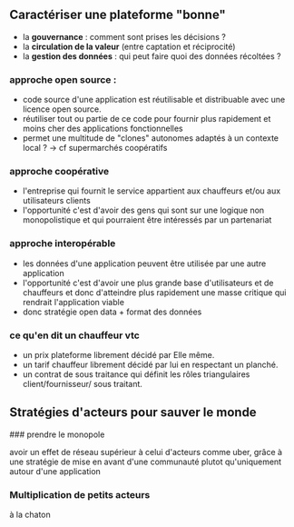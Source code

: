 ## Caractériser une plateforme "bonne"

- la **gouvernance** : comment sont prises les décisions ?
- la **circulation de la valeur** (entre captation et réciprocité)
- la **gestion des données** : qui peut faire quoi des données récoltées ?

### approche open source :
- code source d'une application est réutilisable et distribuable avec une licence open source.
- réutiliser tout ou partie de ce code pour fournir plus rapidement et moins cher des applications fonctionnelles
- permet une multitude de "clones" autonomes adaptés à un contexte local ?
-> cf supermarchés coopératifs

### approche coopérative
-  l'entreprise qui fournit le service appartient aux chauffeurs et/ou aux utilisateurs clients
-  l'opportunité c'est d'avoir des gens qui sont sur une logique non monopolistique et qui pourraient être intéressés par un partenariat

### approche interopérable
-  les données d'une application peuvent être utilisée par une autre application
-  l'opportunité c'est d'avoir une plus grande base d'utilisateurs et de chauffeurs et donc d'atteindre plus rapidement une masse critique qui rendrait l'application viable
- donc stratégie open data + format des données

### ce qu'en dit un chauffeur vtc

- un prix plateforme librement décidé par Elle même.
- un tarif chauffeur librement décidé par lui en respectant un planché.
- un contrat de sous traitance qui définit les rôles triangulaires client/fournisseur/ sous traitant.

## Stratégies d'acteurs pour sauver le monde

### prendre le monopole

avoir un effet de réseau supérieur à celui d'acteurs comme uber, grâce à une stratégie de mise en avant d'une communauté plutot qu'uniquement autour d'une application

### Multiplication de petits acteurs

à la chaton
